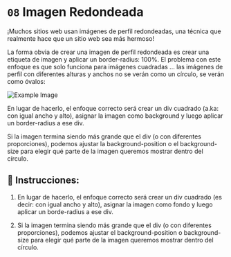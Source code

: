 # `08` Imagen Redondeada

¡Muchos sitios web usan imágenes de perfil redondeadas, una técnica que realmente hace que un sitio web sea más hermoso!

La forma obvia de crear una imagen de perfil redondeada es crear una etiqueta de imagen y aplicar un border-radius: 100%. El problema con este enfoque es que solo funciona para imágenes cuadradas ... las imágenes de perfil con diferentes alturas y anchos no se verán como un círculo, se verán como óvalos:

![Example Image](http://i.imgur.com/H7btEoU.png)

En lugar de hacerlo, el enfoque correcto será crear un div cuadrado (a.ka: con igual ancho y alto), asignar la imagen como background y luego aplicar un border-radius a ese div.

Si la imagen termina siendo más grande que el div (o con diferentes proporciones), podemos ajustar la background-position o el background-size para elegir qué parte de la imagen queremos mostrar dentro del círculo.

## 📝 Instrucciones:


1. En lugar de hacerlo, el enfoque correcto será crear
un div cuadrado (es decir: con igual ancho y alto), 
asignar la imagen como fondo y luego aplicar 
un borde-radius a ese div.

2. Si la imagen termina siendo más grande que el div
 (o con diferentes proporciones), podemos ajustar 
 el background-position o background-size para elegir 
 qué parte de la imagen queremos mostrar dentro del círculo.

